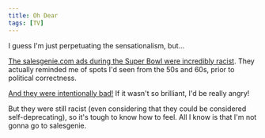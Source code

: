 ```yaml
---
title: Oh Dear
tags: [TV]
--- 
```


I guess I'm just perpetuating the sensationalism, but…

[The salesgenie.com ads during the Super Bowl were incredibly racist](http://www.calacanis.com/2008/02/03/salesgenie-racist-super-bowl-commercial/). They actually reminded me of spots I'd seen from the 50s and 60s, prior to political correctness.

[And they were intentionally bad!](http://www.businesswire.com/portal/site/google/index.jsp?ndmViewId=news_view&newsId=20071227005453&newsLang=en) If it wasn't so brilliant, I'd be really angry!

But they were still racist (even considering that they could be considered self-deprecating), so it's tough to know how to feel. All I know is that I'm not gonna go to salesgenie.